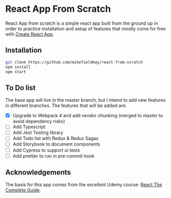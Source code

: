 # React App From Scratch

React App from scratch is a simple react app built from the ground up in order to practice installation and setup of features that mostly come for free with [Create React App](https://github.com/facebook/create-react-app).

## Installation

```bash
git clone https://github.com/mikefieldmay/react-from-scratch
npm install
npm start
```

## To Do list

The base app will live in the master branch, but I intend to add new features in different branches. The features that will be added are:
- [x] Upgrade to Webpack 4 and add vendor chunking (merged to master to avoid dependency risks)
- [ ] Add Typescript
- [ ] Add Jest Testing library
- [ ] Add Todo list with Redux & Redux Sagas
- [ ] Add Storybook to document components
- [ ] Add Cypress to support ui tests
- [ ] Add prettier to run in pre-commit hook

## Acknowledgements

The basis for this app comes from the excellent Udemy course: [React The Complete Guide](https://www.udemy.com/react-the-complete-guide-incl-redux/).
